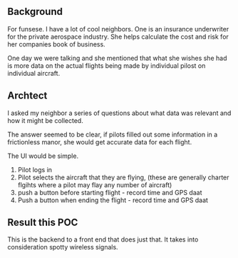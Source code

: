 ## Background
For funsese. I have a lot of cool neighbors. One is an insurance underwriter for the private aerospace industry. She helps calculate the cost and risk for her companies book of business.

One day we were talking and she mentioned that what she wishes she had is more data on the actual flights being made by individual pilost on individual aircraft.

## Archtect
I asked my neighbor a series of questions about what data was relevant and how it might be collected. 

The answer seemed to be clear, if pilots filled out some information in a frictionless manor, she would get accurate data for each flight.

The UI would be simple.
1. Pilot logs in
2. Pilot selects the aircraft that they are flying, (these are generally charter flgihts where a pilot may flay any number of aircraft)
3. push a button before starting flight - record time and GPS daat
4. Push a button when ending the flight - record time and GPS daat

## Result this POC
This is the backend to a front end that does just that. It takes into consideration spotty wireless signals. 

